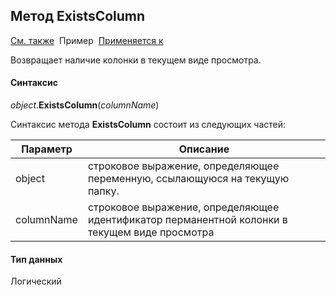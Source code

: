 <html>
<head>
  <title>Текущий вид просмотра\ExistsColumn</title>
  <link rel="stylesheet" href="../../../common.css" />
</head>
<body>
  <h2>Метод ExistsColumn</h2>
  <p>
    <a href="../Frmpttel.html">См. также</a>&nbsp;
    Пример&nbsp; <a href="../Frmpttel.html">Применяется к</a>
  </p>

  <p>
    Возвращает наличие колонки в текущем виде просмотра.
  </p>

  <h4>Синтаксис</h4>
  <p>
    <em>object</em>.<strong>ExistsColumn</strong>(<em>columnName</em>)
  </p>

  <p>
    Синтаксис метода <strong>ExistsColumn</strong>
    состоит из следующих частей:
  </p>

  <table>
    <thead>
      <tr>
        <th>Параметр</th>
        <th>Описание</th>
      </tr>
    </thead>
    <tbody>
      <tr>
        <td class="param">object</td>
        <td>строковое выражение, определяющее переменную, ссылающуюся на текущую папку.</td>
      </tr>
      <tr>
        <td class="param">columnName</td>
        <td>строковое выражение, определяющее идентификатор перманентной колонки в текущем виде просмотра</td>
      </tr>
    </tbody>
  </table>

  <h4>Тип данных</h4>
  <p>Логический</p>
</body>
</html>